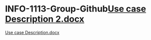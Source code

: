 # INFO-1113-Group-Github[Use case Description 2.docx](https://github.com/Elimist7/INFO-1113-Group-Github/files/6921285/Use.case.Description.2.docx)
[Use case Description.docx](https://github.com/Elimist7/INFO-1113-Group-Github/files/6921292/Use.case.Description.docx)

